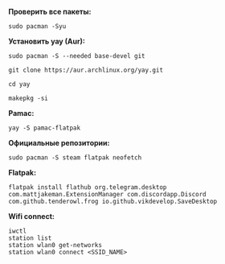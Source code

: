 **Проверить все пакеты:**
```
sudo pacman -Syu
```

**Установить yay (Aur):**
```
sudo pacman -S --needed base-devel git
```
```
git clone https://aur.archlinux.org/yay.git
```
```
cd yay
```
```
makepkg -si
```

**Pamac:**
```
yay -S pamac-flatpak 
```

**Официальные репозитории:**
```
sudo pacman -S steam flatpak neofetch
```

**Flatpak:**
```
flatpak install flathub org.telegram.desktop com.mattjakeman.ExtensionManager com.discordapp.Discord com.github.tenderowl.frog io.github.vikdevelop.SaveDesktop
```

**Wifi connect:**
```
iwctl
station list
station wlan0 get-networks
station wlan0 connect <SSID_NAME>
```